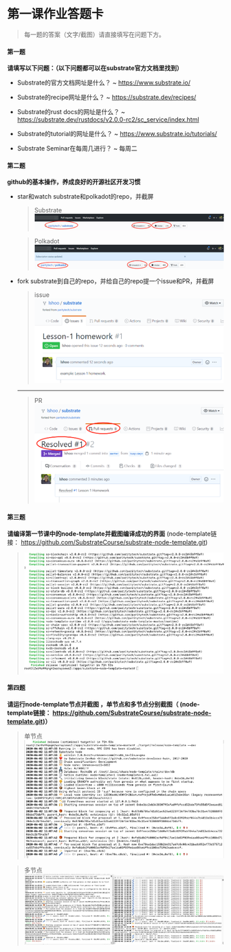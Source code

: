 # 第一课作业答题卡

> 每一题的答案（文字/截图）请直接填写在问题下方。

#### 第一题

**请填写以下问题：（以下问题都可以在substrate官方文档里找到）**

- Substrate的官方文档网址是什么？
  ~ https://www.substrate.io/
  

- Substrate的recipe网址是什么？
  ~ https://substrate.dev/recipes/
  

- Substrate的rust docs的网址是什么？
  ~ https://substrate.dev/rustdocs/v2.0.0-rc2/sc_service/index.html 
  

- Substrate的tutorial的网址是什么？
  ~ https://www.substrate.io/tutorials/
  

- Substrate Seminar在每周几进行？
  ~ 每周二




#### 第二题

**github的基本操作，养成良好的开源社区开发习惯**

- star和watch substrate和polkadot的repo，并截屏
  > Substrate 
  > ![star](./images/substrate-star.png)
                                           
  > Polkadot
  > ![star](./images/polkadot-star.png)
  
- fork substrate到自己的repo，并给自己的repo提一个issue和PR，并截屏
  >issue
  ![issue](./images/lesson-1-issue.png)
  
  ---
  
  >PR
  ![pr](./images/lesson-1-pr.png)



#### 第三题

**请编译第一节课中的node-template并截图编译成功的界面** (node-template链接： https://github.com/SubstrateCourse/substrate-node-template.git)
  > ![build](./images/node-template-compiled.png)


#### 第四题

**请运行node-template节点并截图 ，单节点和多节点分别截图（ (node-template链接： https://github.com/SubstrateCourse/substrate-node-template.git)）**
  > 单节点
  > ![single](./images/node-template-single.png)

  > 多节点
  > ![multi](./images/node-template-multi.png)
  